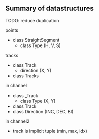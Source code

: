 ## Summary of datastructures

TODO: reduce duplication

points
 - class StraightSegment
   - class Type (H, V, S)

tracks
 - class Track
   - direction (X, Y)
 - class Tracks

in channel
 - class _Track
   - class Type (X, Y)
 - class Track
 - class Direction (INC, DEC, BI)

in channel2
 - track is implicit tuple (min, max, idx)
